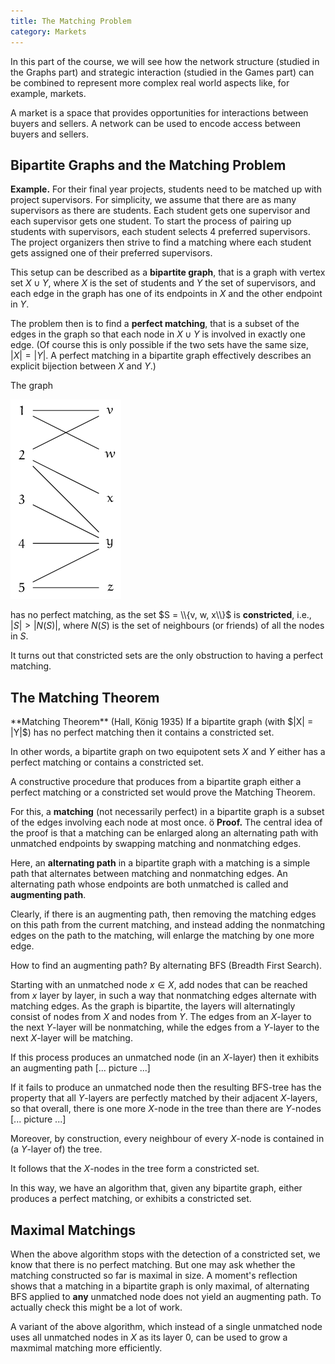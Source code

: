 ```yaml
---
title: The Matching Problem
category: Markets
---
```


In this part of the course, we will see how the network structure
(studied in the Graphs part) and strategic interaction (studied in the
Games part) can be combined to represent more complex real world
aspects like, for example, markets.

A market is a space that provides opportunities for interactions
between buyers and sellers.  A network can be used to encode access
between buyers and sellers.

##  Bipartite Graphs and the Matching Problem

**Example.** For their final year projects, students need to be
matched up with project supervisors.  For simplicity, we assume that
there are as many supervisors as there are students.
Each student gets one supervisor and each supervisor gets one student.
To start the process of pairing up students with supervisors,
each student selects 4 preferred supervisors.  The project organizers
then strive to find a matching where each student gets assigned one of their
preferred supervisors.

This setup can be described as a __bipartite graph__, that is a graph
with vertex set $X \cup Y$, where $X$ is the set of students and $Y$
the set of supervisors, and each edge in the graph has one of its
endpoints in $X$ and the other endpoint in $Y$.

The problem then is to find a __perfect matching__, that is a subset
of the edges in the graph so that each node in $X \cup Y$ is involved
in exactly one edge.  (Of course this is only possible if the two sets
have the same size, $|X| = |Y|$.  A perfect matching in a bipartite
graph effectively describes an explicit bijection between $X$ and
$Y$.)

The graph

![a bipartite graph][matching1]

has no perfect matching, as the set
$S = \\{v, w, x\\}$ is **constricted**,
i.e.,
$|S| > |N(S)|$, where $N(S)$ is the set of
neighbours (or friends) of all the nodes in $S$.

It turns out that constricted sets are the only
obstruction to having a perfect matching.

## The Matching Theorem

<div class="note" markdown="1">
**Matching Theorem** (Hall, König 1935)  If a bipartite graph (with $|X| = |Y|$)
has no perfect matching then it contains a constricted set.
</div>

In other words, a bipartite graph on two equipotent sets $X$ and $Y$
either has a perfect matching or contains a constricted set.

A constructive procedure that produces from a bipartite graph
either a perfect matching or a constricted set would prove the Matching Theorem.

For this, a **matching** (not necessarily perfect) in a bipartite graph
is a subset of the edges involving
each node at most once.
ö
**Proof.** The central idea of the proof is that a matching can be
enlarged along an alternating path with unmatched endpoints by
swapping matching and nonmatching edges.

Here, an **alternating path** in a bipartite graph with a matching is
a simple path that alternates between matching and nonmatching edges.
An alternating path whose endpoints are both unmatched is called and
**augmenting path**.

Clearly, if there is an augmenting path, then removing the matching
edges on this path from the current matching, and instead adding the
nonmatching edges on the path to the matching, will enlarge the
matching by one more edge.

How to find an augmenting path?  By alternating BFS (Breadth First
Search).

Starting with an unmatched node $x \in X$,
add nodes that can be reached from $x$ layer by layer,
in such a way that nonmatching edges alternate with matching edges.
As the graph is bipartite, the layers will alternatingly
consist of nodes from $X$ and nodes from $Y$.
The edges from an $X$-layer to the next $Y$-layer will be nonmatching,
while the edges from a $Y$-layer to the next $X$-layer will be matching.

If this process produces an unmatched node (in an $X$-layer)
then it exhibits an augmenting path [... picture ...]

If it fails to produce an unmatched node then the 
resulting BFS-tree has the property that all
$Y$-layers are perfectly matched by their adjacent $X$-layers,
so that overall, there is one more $X$-node in the tree than
there are $Y$-nodes [... picture ...]

Moreover, by construction, every neighbour of
every $X$-node is contained in (a $Y$-layer of) the tree.

It follows that the $X$-nodes in the tree form a constricted set.

In this way, we have an algorithm that, given any
bipartite graph, either produces a perfect matching,
or exhibits a constricted set.

##  Maximal Matchings

When the above algorithm stops with the detection of a constricted
set, we know that there is no perfect matching.  But one may ask
whether the matching constructed so far is maximal in size.  A
moment's reflection shows that a matching in a bipartite graph is only
maximal, of alternating BFS applied to **any** unmatched node does not
yield an augmenting path.  To actually check this might be a lot of
work.

A variant of the above algorithm, which instead of a single
unmatched node uses all unmatched nodes in $X$ as its layer $0$,
can be used to grow a maxmimal matching more efficiently.

[matching1]: /images/matching1.png
